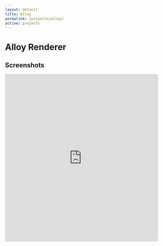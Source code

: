 ```yaml
---
layout: default
title: Alloy
permalink: /projects/alloy/
active: projects
---
```



<h1>Alloy Renderer</h1>

<h2>Screenshots</h2>

<iframe class="imgur-album" width="100%" height="550" frameborder="0" src="http://imgur.com/a/akITP/embed"></iframe>
